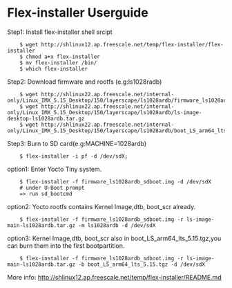# Flex-installer Userguide

Step1: Install flex-installer shell srcipt
```
    $ wget http://shlinux12.ap.freescale.net/temp/flex-installer/flex-installer
    $ chmod a+x flex-installer
    $ mv flex-installer /bin/
    $ which flex-installer
```
Step2: Download firmware and rootfs (e.g:ls1028radb)
```
    $ wget http://shlinux22.ap.freescale.net/internal-only/Linux_IMX_5.15_Desktop/150/layerscape/ls1028ardb/firmware_ls1028ardb_sdboot.img
    $ wget http://shlinux22.ap.freescale.net/internal-only/Linux_IMX_5.15_Desktop/150/layerscape/ls1028ardb/ls-image-desktop-ls1028ardb.tar.gz
    $ wget http://shlinux22.ap.freescale.net/internal-only/Linux_IMX_5.15_Desktop/150/layerscape/ls1028ardb/boot_LS_arm64_lts_5.15.tgz
```
Step3: Burn to SD card(e.g:MACHINE=1028ardb)
```
    $ flex-installer -i pf -d /dev/sdX;
```
option1: Enter Yocto Tiny system.
```
    $ flex-installer -f firmware_ls1028ardb_sdboot.img -d /dev/sdX
    # under U-Boot prompt
    => run sd_bootcmd
```
option2: Yocto rootfs contains Kernel Image,dtb, boot_scr already.
```
    $ flex-installer -f firmware_ls1028ardb_sdboot.img -r ls-image-main-ls1028ardb.tar.gz -m ls1028ardb -d /dev/sdX
```
option3: Kernel Image,dtb, boot_scr also in boot_LS_arm64_lts_5.15.tgz,you can burn them into the first bootpartition.
```
    $ flex-installer -f firmware_ls1028ardb_sdboot.img -r ls-image-main-ls1028ardb.tar.gz -b boot_LS_arm64_lts_5.15.tgz -d /dev/sdX
```

More info: http://shlinux12.ap.freescale.net/temp/flex-installer/README.md 
